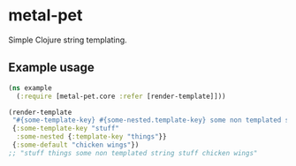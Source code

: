 # metal-pet

Simple Clojure string templating.

## Example usage
```clj
(ns example
  (:require [metal-pet.core :refer [render-template]]))

(render-template 
 "#{some-template-key} #{some-nested.template-key} some non templated string stuff #{some-default}" 
 {:some-template-key "stuff"
  :some-nested {:template-key "things"}}
 {:some-default "chicken wings"})
;; "stuff things some non templated string stuff chicken wings"
```
